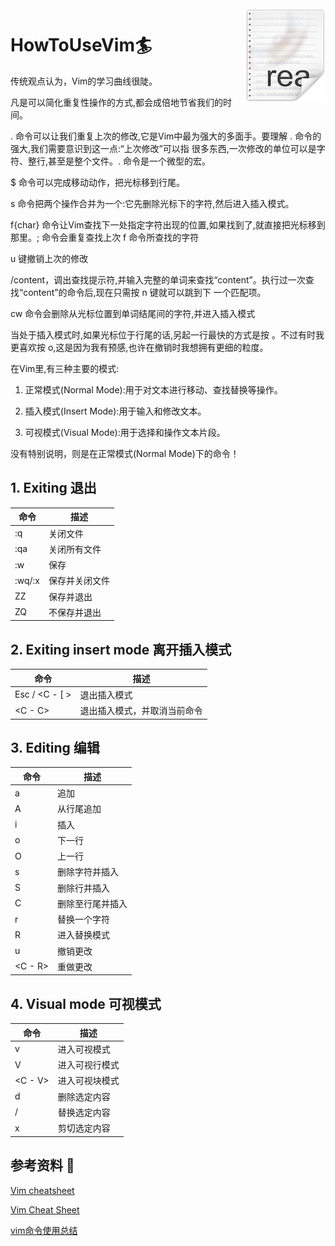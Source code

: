 <img src="./pics/icon.png" align="right" />

# HowToUseVim🏄

传统观点认为，Vim的学习曲线很陡。

凡是可以简化重复性操作的方式,都会成倍地节省我们的时间。

. 命令可以让我们重复上次的修改,它是Vim中最为强大的多面手。要理解 . 命令的强大,我们需要意识到这一点:“上次修改”可以指
很多东西,一次修改的单位可以是字符、整行,甚至是整个文件。. 命令是一个微型的宏。

$ 命令可以完成移动动作，把光标移到行尾。

s 命令把两个操作合并为一个:它先删除光标下的字符,然后进入插入模式。

f{char} 命令让Vim查找下一处指定字符出现的位置,如果找到了,就直接把光标移到那里。; 命令会重复查找上次 f 命令所查找的字符

u 键撤销上次的修改

/content，调出查找提示符,并输入完整的单词来查找“content”。执行过一次查找“content”的命令后,现在只需按 n 键就可以跳到下
一个匹配项。

cw 命令会删除从光标位置到单词结尾间的字符,并进入插入模式

当处于插入模式时,如果光标位于行尾的话,另起一行最快的方式是按 <CR>。不过有时我更喜欢按 <Esc>o,这是因为我有预感,也许在撤销时我想拥有更细的粒度。



在Vim里,有三种主要的模式:

1. 正常模式(Normal Mode):用于对文本进行移动、查找替换等操作。

2. 插入模式(Insert Mode):用于输入和修改文本。

3. 可视模式(Visual Mode):用于选择和操作文本片段。

没有特别说明，则是在正常模式(Normal Mode)下的命令！

## 1. Exiting 退出

| 命令   | 描述                           |
| ------ | ------------------------------ |
| :q     | 关闭文件                       |
| :qa    | 关闭所有文件                   |
| :w     | 保存                           |
| :wq/:x | 保存并关闭文件                 |
| ZZ     | 保存并退出                     |
| ZQ     | 不保存并退出                   |

## 2. Exiting insert mode 离开插入模式

| 命令       | 描述                                 |
| ---------- | ------------------------------------ |
| Esc / <C - [ >| 退出插入模式                         |
| <C - C>      | 退出插入模式，并取消当前命令           |

## 3. Editing 编辑

| 命令    | 描述                          |
| ------- | ----------------------------- |
| a       | 追加                          |
| A       | 从行尾追加                    |
| i       | 插入                          |
| o       | 下一行                        |
| O       | 上一行                        |
| s       | 删除字符并插入                |
| S       | 删除行并插入                  |
| C       | 删除至行尾并插入              |
| r       | 替换一个字符                  |
| R       | 进入替换模式                  |
| u       | 撤销更改                      |
| <C - R>   | 重做更改                      |

## 4. Visual mode 可视模式

| 命令 | 描述 |
|---|---|
| v | 进入可视模式 |
| V | 进入可视行模式 |
| <C - V> | 进入可视块模式 |
| d | 删除选定内容 |
| / | 替换选定内容 |
| x | 剪切选定内容 |

## 参考资料 🔐

[Vim cheatsheet](https://devhints.io/vim)

[Vim Cheat Sheet](https://vim.rtorr.com/)

[vim命令使用总结](https://www.bilibili.com/read/cv22398023/)